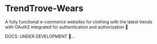 # TrendTrove-Wears
A fully functional e-commerce websites for clothing with the latest trends with OAuth2 integrated
for authentication and authorization 🚧

DOCS: UNDER DEVELOPMENT 🚧...